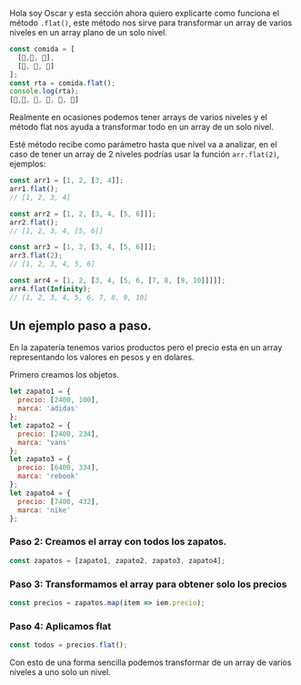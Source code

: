 Hola soy Oscar y esta sección ahora quiero explicarte como funciona el método `.flat()`, este método nos sirve para transformar un array de varios niveles en un array plano de un solo nivel.


```javascript
const comida = [
  [🍳,🌮, 🍰],
  [🍎, 🍇, 🍌]
];
const rta = comida.flat();
console.log(rta);
[🍳,🌮, 🍰, 🍎, 🍇, 🍌]
```

Realmente en ocasiones podemos tener arrays de varios niveles y el método flat nos ayuda a transformar todo en un array de un solo nivel.

Esté método recibe como parámetro hasta que nivel va a analizar, en el caso de tener un array de 2 niveles podrías usar la función `arr.flat(2)`, ejemplos:

```javascript
const arr1 = [1, 2, [3, 4]];
arr1.flat();
// [1, 2, 3, 4]

const arr2 = [1, 2, [3, 4, [5, 6]]];
arr2.flat();
// [1, 2, 3, 4, [5, 6]]

const arr3 = [1, 2, [3, 4, [5, 6]]];
arr3.flat(2);
// [1, 2, 3, 4, 5, 6]

const arr4 = [1, 2, [3, 4, [5, 6, [7, 8, [9, 10]]]]];
arr4.flat(Infinity);
// [1, 2, 3, 4, 5, 6, 7, 8, 9, 10]
```


## Un ejemplo paso a paso.

En la zapatería tenemos varios productos pero el precio esta en un array representando los valores en pesos y en dolares.

Primero creamos los objetos.

```javascript
let zapato1 = {
  precio: [2400, 100],
  marca: 'adidas'
};
let zapato2 = {
  precio: [2400, 234],
  marca: 'vans'
};
let zapato3 = {
  precio: [6400, 334],
  marca: 'rebook'
};
let zapato4 = {
  precio: [7400, 432],
  marca: 'nike'
};
```

### Paso 2: Creamos el array con todos los zapatos.

```javascript
const zapatos = [zapato1, zapato2, zapato3, zapato4];
```

### Paso 3: Transformamos el array para obtener solo los precios

```javascript
const precios = zapatos.map(item => iem.precio);
```

### Paso 4: Aplicamos flat

```javascript
const todos = precios.flat();
```

Con esto de una forma sencilla podemos transformar de un array de varios niveles a uno solo un nivel.
